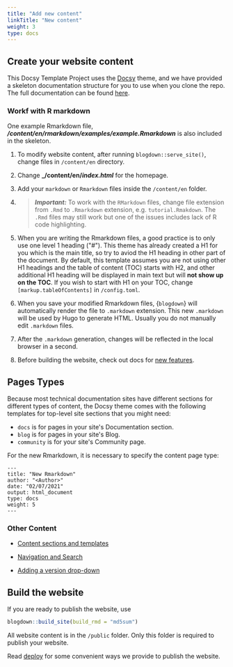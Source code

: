 ```yaml
---
title: "Add new content"
linkTitle: "New content"
weight: 3
type: docs
---
```


## Create your website content

This Docsy Template Project uses the [Docsy](https://github.com/google/docsy) theme, and we have provided a skeleton documentation structure for you to use when you clone the repo. The full documentation can be found [here](https://www.docsy.dev/docs/deployment/).

### Workf with R markdown

One example Rmarkdown file, **_/content/en/rmarkdown/examples/example.Rmarkdown_** is also included in the skeleton. 

1. To modify website content, after running `blogdown::serve_site()`, change files in `/content/en` directory. 

2. Change **_/content/en/_index.html_** for the homepage. 

3. Add your `markdown` or `Rmarkdown` files inside the `/content/en` folder. 

4. > **_Important:_** To work with the `RMarkdown` files, change file extension from `.Rmd` to `.Rmarkdown` extension, e.g. `tutorial.Rmakdown`.
The `.Rmd` files may still work but one of the issues includes lack of R code highlighting. 

5. When you are writing the Rmarkdown files, a good practice is to only use one 
level 1 heading ("#"). This theme has already created a H1 for you which is the 
main title, so try to aviod the H1 heading in other part of the document. By
default, this template assumes you are not using other H1 headings and the table 
of content (TOC) starts with H2, and other additional H1 heading will be displayed
in main text but will **not show up on the TOC**. If you wish to start with H1 on your TOC, change `[markup.tableOfContents]` in `/config.toml`.

6. When you save your modified Rmarkdown files, {`blogdown`} will automatically 
render the file to `.markdown` extension. This new `.markdown` will be used by 
Hugo to generate HTML. Usually you do not manually edit `.markdown` files.

7. After the `.markdown` generation, changes will be reflected in the local browser in a second. 

8. Before building the website, check out docs for [new features](/rmarkdown/new_features/). 

## Pages Types

Because most technical documentation sites have different sections for different types of content, the Docsy theme comes with the following templates for top-level site sections that you might need:

* `docs` is for pages in your site's Documentation section.
* `blog` is for pages in your site's Blog.
* `community` is for your site's Community page.

For the new Rmarkdown, it is necessary to specify the content page type:

```
---
title: "New Rmarkdown"
author: "<Author>"
date: "02/07/2021"
output: html_document
type: docs
weight: 5
---
```

### Other Content

* [Content sections and templates](https://www.docsy.dev/docs/adding-content/content/#content-section)

* [Navigation and Search](https://www.docsy.dev/docs/adding-content/navigation/#top-level-menu)

* [Adding a version drop-down](https://www.docsy.dev/docs/adding-content/versioning/)


## Build the website

If you are ready to publish the website, use
```r
blogdown::build_site(build_rmd = "md5sum")
```
All website content is in the `/public` folder. Only this folder is required to publish your website.

Read [deploy](/rmarkdown/deploy) for some convenient ways we provide to publish the website. 

